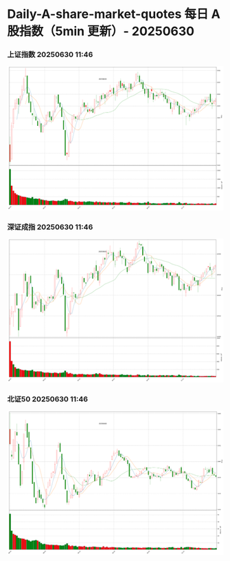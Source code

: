 
# Daily-A-share-market-quotes 每日 A 股指数（5min 更新）- 20250630

### 上证指数 20250630 11:46
![](./fig/2025/6/20250630-sh000001.png)

### 深证成指 20250630 11:46
![](./fig/2025/6/20250630-sz399001.png)

### 北证50 20250630 11:46
![](./fig/2025/6/20250630-bj899050.png)
